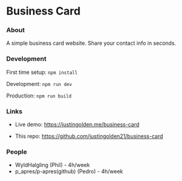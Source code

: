 # Business Card

### About

A simple business card website. Share your contact info in seconds.

### Development

First time setup: `npm install`

Development: `npm run dev`

Production: `npm run build`

### Links

- Live demo: https://justingolden.me/business-card

- This repo: https://github.com/justingolden21/business-card

### People

- WyldHalgling (Phil) - 4h/week
- p_apres/p-apres(github) (Pedro) - 4h/week
